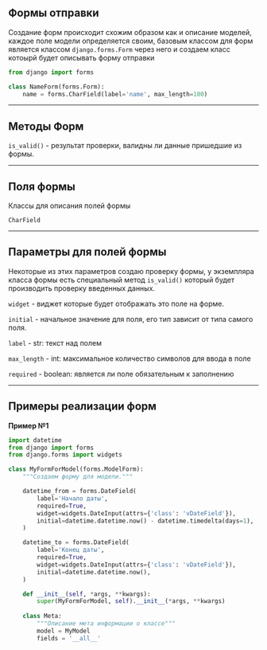Формы отправки
---

Создание форм происходит схожим образом как и описание моделей, каждое
поле модели определяется своим, базовым классом для форм является
классом `django.forms.Form` через него и создаем класс котоырй будет
описывать форму отправки

```python
from django import forms

class NameForm(forms.Form):
    name = forms.CharField(label='name', max_length=100)
```

---
Методы Форм
---
`is_valid()` - результат проверки, валидны ли данные пришедшие из формы.   



---
Поля формы
---

Классы для описания полей формы

`CharField`


---
Параметры для полей формы
---

Некоторые из этих параметров создаю проверку формы, у экземпляра
класса формы есть специальный метод `is_valid()` который будет
производить проверку введенных данных.

`widget` - виджет которые будет отображать это поле на форме.

`initial` - начальное значение для поля, его тип зависит от типа 
самого поля.

`label` - str: текст над полем

`max_length` - int: максимальное количество символов для ввода в поле

`required` - boolean: является ли поле обязательным к заполнению 


---
Примеры реализации форм
---

**Пример №1**
```python
import datetime
from django import forms
from django.forms import widgets

class MyFormForModel(forms.ModelForm):
    """Создаем форму для модели."""

    datetime_from = forms.DateField(
        label='Начало даты',
        required=True,
        widget=widgets.DateInput(attrs={'class': 'vDateField'}),
        initial=datetime.datetime.now() - datetime.timedelta(days=1),
    )

    datetime_to = forms.DateField(
        label='Конец даты',
        required=True,
        widget=widgets.DateInput(attrs={'class': 'vDateField'}),
        initial=datetime.datetime.now(),
    )

    def __init__(self, *args, **kwargs):
        super(MyFormForModel, self).__init__(*args, **kwargs)
        
    class Meta:
        """Описание мета информации о классе"""
        model = MyModel
        fields = '__all__'

```
